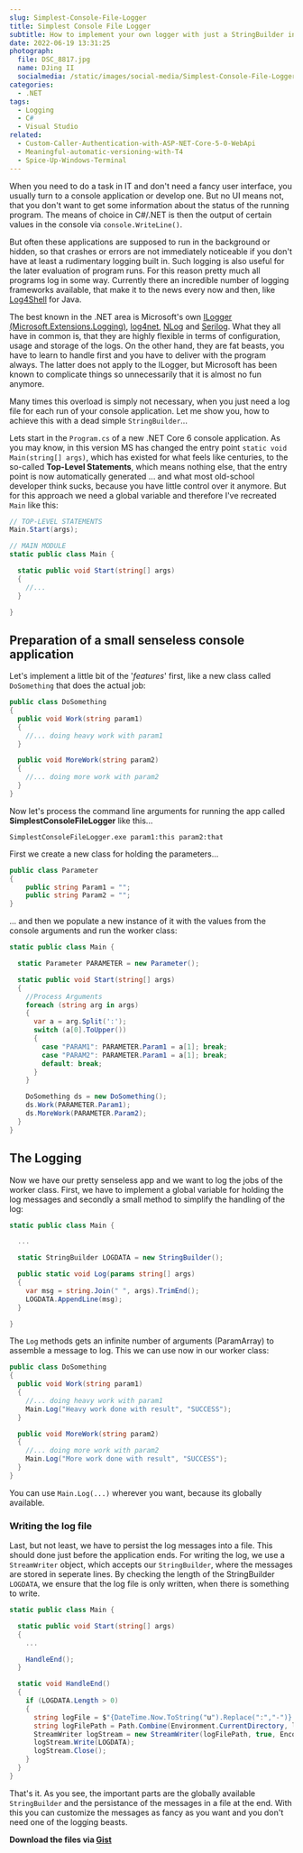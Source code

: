 ```yaml
---
slug: Simplest-Console-File-Logger
title: Simplest Console File Logger
subtitle: How to implement your own logger with just a StringBuilder in C#
date: 2022-06-19 13:31:25
photograph:
  file: DSC_8817.jpg
  name: DJing II
  socialmedia: /static/images/social-media/Simplest-Console-File-Logger.png
categories:
  - .NET
tags:
  - Logging
  - C#
  - Visual Studio
related:
  - Custom-Caller-Authentication-with-ASP-NET-Core-5-0-WebApi
  - Meaningful-automatic-versioning-with-T4
  - Spice-Up-Windows-Terminal
---
```


When you need to do a task in IT and don't need a fancy user interface, you usually turn to a console application or develop one. But no UI means not, that you don't want to get some information about the status of the running program. The means of choice in C#/.NET is then the output of certain values in the console via ``console.WriteLine()``.

But often these applications are supposed to run in the background or hidden, so that crashes or errors are not immediately noticeable if you don't have at least a rudimentary logging built in. Such logging is also useful for the later evaluation of program runs. For this reason pretty much all programs log in some way. Currently there an incredible number of logging frameworks available, that make it to the news every now and then, like [Log4Shell](https://en.wikipedia.org/wiki/Log4Shell) for Java.

The best known in the .NET area is Microsoft's own [ILogger (Microsoft.Extensions.Logging)](https://docs.microsoft.com/en-us/dotnet/core/extensions/logging), [log4net](https://logging.apache.org/log4net/), [NLog](https://nlog-project.org/) and [Serilog](https://serilog.net/). What they all have in common is, that they are highly flexible in terms of configuration, usage and storage of the logs. On the other hand, they are fat beasts, you have to learn to handle first and you have to deliver with the program always. The latter does not apply to the ILogger, but Microsoft has been known to complicate things so unnecessarily that it is almost no fun anymore.

Many times this overload is simply not necessary, when you just need a log file for each run of your console application. Let me show you, how to achieve this with a dead simple ``StringBuilder``...

<!-- more -->

Lets start in the ``Program.cs`` of a new .NET Core 6 console application. As you may know, in this version MS has changed the entry point ``static void Main(string[] args)``, which has existed for what feels like centuries, to the so-called **Top-Level Statements**, which means nothing else, that the entry point is now automatically generated ... and what most old-school developer think sucks, because you have little control over it anymore. But for this approach we need a global variable and therefore I've recreated ``Main`` like this:

```C# Program.cs
// TOP-LEVEL STATEMENTS
Main.Start(args);

// MAIN MODULE
static public class Main {

  static public void Start(string[] args) 
  {
    //...
  }

}
```

## Preparation of a small senseless console application

Let's implement a little bit of the '*features*' first, like a new class called ``DoSomething`` that does the actual job:

```C# DoSomething.cs
public class DoSomething
{
  public void Work(string param1)
  {
    //... doing heavy work with param1
  }

  public void MoreWork(string param2)
  {
    //... doing more work with param2
  }
}
```

Now let's process the command line arguments for running the app called **SimplestConsoleFileLogger** like this...

``SimplestConsoleFileLogger.exe param1:this param2:that``

First we create a new class for holding the parameters...

```C# Parameters.cs
public class Parameter
{
    public string Param1 = "";
    public string Param2 = "";
}
```

... and then we populate a new instance of it with the values from the console arguments and run the worker class:

```C# Program.cs
static public class Main {

  static Parameter PARAMETER = new Parameter();

  static public void Start(string[] args) 
  {
    //Process Arguments
    foreach (string arg in args)
    {
      var a = arg.Split(':');
      switch (a[0].ToUpper())
      {
        case "PARAM1": PARAMETER.Param1 = a[1]; break;
        case "PARAM2": PARAMETER.Param1 = a[1]; break;
        default: break;
      }
    }

    DoSomething ds = new DoSomething();
    ds.Work(PARAMETER.Param1);
    ds.MoreWork(PARAMETER.Param2);
  }
}
```

## The Logging

Now we have our pretty senseless app and we want to log the jobs of the worker class. First, we have to implement a global variable for holding the log messages and secondly a small method to simplify the handling of the log:

```C# Program.cs
static public class Main {

  ...

  static StringBuilder LOGDATA = new StringBuilder();

  public static void Log(params string[] args)
  {
    var msg = string.Join(" ", args).TrimEnd();
    LOGDATA.AppendLine(msg);
  }  

}
```

The ``Log`` methods gets an infinite number of arguments (ParamArray) to assemble a message to log. This we can use now in our worker class:

```C# DoSomething.cs
public class DoSomething
{
  public void Work(string param1)
  {
    //... doing heavy work with param1
    Main.Log("Heavy work done with result", "SUCCESS");
  }

  public void MoreWork(string param2)
  {
    //... doing more work with param2
    Main.Log("More work done with result", "SUCCESS");
  }
}
```

You can use ``Main.Log(...)`` wherever you want, because its globally available.

### Writing the log file

Last, but not least, we have to persist the log messages into a file. This should done just before the application ends. For writing the log, we use a ``StreamWriter`` object, which accepts our ``StringBuilder``, where the messages are stored in seperate lines. By checking the length of the StringBuilder ``LOGDATA``, we ensure that the log file is only written, when there is something to write.

```C# Program.cs
static public class Main {

  static public void Start(string[] args) 
  {
    ...

    HandleEnd();
  }

  static void HandleEnd()
  {
    if (LOGDATA.Length > 0)
    {
      string logFile = $"{DateTime.Now.ToString("u").Replace(":","-")}.log";
      string logFilePath = Path.Combine(Environment.CurrentDirectory, logFile);
      StreamWriter logStream = new StreamWriter(logFilePath, true, Encoding.UTF8);
      logStream.Write(LOGDATA);
      logStream.Close();
    }
  }
}
```

That's it. As you see, the important parts are the globally available ``StringBuilder`` and the persistance of the messages in a file at the end. With this you can customize the messages as fancy as you want and you don't need one of the logging beasts.

**Download the files via [Gist](https://gist.github.com/kristofzerbe/4f80cb67e5a3d65c0f7d528af493bf5c)**
